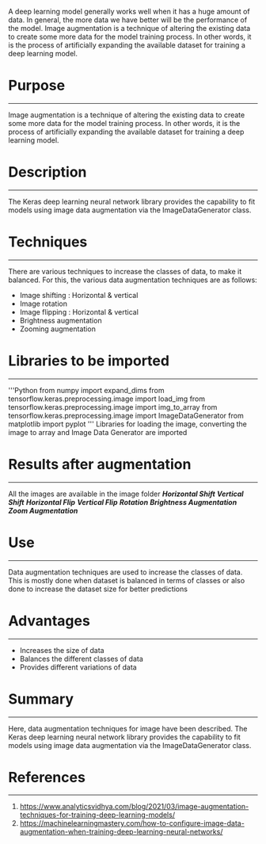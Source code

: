 A deep learning model generally works well when it has a huge amount of data. In general, the more data we have better will be the performance of the model. Image augmentation is a technique of altering the existing data to create some more data for the model training process. In other words, it is the process of artificially expanding the available dataset for training a deep learning model.

# Purpose
---
Image augmentation is a technique of altering the existing data to create some more data for the model training process. In other words, it is the process of artificially expanding the available dataset for training a deep learning model.

# Description
---
The Keras deep learning neural network library provides the capability to fit models using image data augmentation via the ImageDataGenerator class.

# Techniques
---
There are various techniques to increase the classes of data, to make it balanced. For this, the various data augmentation techniques are as follows:
- Image shifting : Horizontal & vertical
- Image rotation
- Image flipping : Horizontal & vertical
- Brightness augmentation
- Zooming augmentation

# Libraries to be imported
---
'''Python
from numpy import expand_dims
from tensorflow.keras.preprocessing.image import load_img
from tensorflow.keras.preprocessing.image import img_to_array
from tensorflow.keras.preprocessing.image import ImageDataGenerator
from matplotlib import pyplot
'''
Libraries for loading the image, converting the image to array and Image Data Generator are imported

# Results after augmentation
---
All the images are available in the image folder
***Horizontal Shift***
***Vertical Shift***
***Horizontal Flip***
***Vertical Flip***
***Rotation***
***Brightness Augmentation***
***Zoom Augmentation***

# Use
---
Data augmentation techniques are used to increase the classes of data. This is mostly done when dataset is balanced in terms of classes or also done to increase the dataset size for better predictions

# Advantages
---
- Increases the size of data
- Balances the different classes of data
- Provides different variations of data

# Summary
---
Here, data augmentation techniques for image have been described. The Keras deep learning neural network library provides the capability to fit models using image data augmentation via the ImageDataGenerator class.

# References
---
1. https://www.analyticsvidhya.com/blog/2021/03/image-augmentation-techniques-for-training-deep-learning-models/
2. https://machinelearningmastery.com/how-to-configure-image-data-augmentation-when-training-deep-learning-neural-networks/



